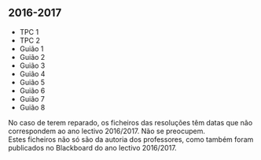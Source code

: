 ## 2016-2017
* TPC 1
* TPC 2
* Guião 1
* Guião 2
* Guião 3
* Guião 4
* Guião 5
* Guião 6
* Guião 7
* Guião 8

No caso de terem reparado, os ficheiros das resoluções têm datas que não correspondem ao ano lectivo 2016/2017. Não se preocupem.
<br>Estes ficheiros não só são da autoria dos professores, como também foram publicados no Blackboard do ano lectivo 2016/2017.
